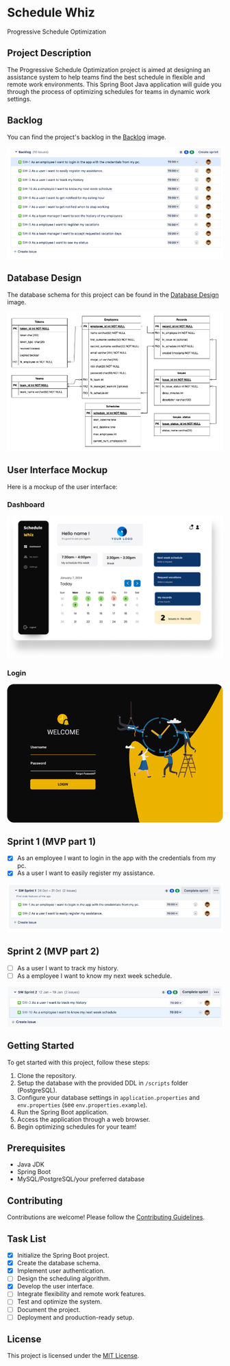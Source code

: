 # Schedule Whiz

Progressive Schedule Optimization

## Project Description

The Progressive Schedule Optimization project is aimed at designing an assistance system to help teams find the best schedule in flexible and remote work environments. This Spring Boot Java application will guide you through the process of optimizing schedules for teams in dynamic work settings.

## Backlog

You can find the project's backlog in the [Backlog](./images/backlog.png) image.

![Backlog](./images/backlog.png)

## Database Design

The database schema for this project can be found in the [Database Design](./images/database-design.png) image.

![Database Design](./images/schedule-whiz-db.png)

## User Interface Mockup

Here is a mockup of the user interface:

### Dashboard

![User Interface Mockup](./images/dashboard.png)

### Login

![Login](./images/login.png)

## Sprint 1 (MVP part 1)

- [x] As an employee I want to login in the app with the credentials from my pc.
- [x] As a user I want to easily register my assistance.

![Spring 1](./images/sprint-1.png)

## Sprint 2 (MVP part 2)

- [ ] As a user I want to track my history.
- [ ] As a employee I want to know my next week schedule.

![Spring 2](./images/sprint-2.png)

## Getting Started

To get started with this project, follow these steps:

1. Clone the repository.
2. Setup the database with the provided DDL in `/scripts` folder (PostgreSQL).
3. Configure your database settings in `application.properties` and `env.properties` (see `env.properties.example`).
4. Run the Spring Boot application.
5. Access the application through a web browser.
6. Begin optimizing schedules for your team!

## Prerequisites

- Java JDK
- Spring Boot
- MySQL/PostgreSQL/your preferred database

## Contributing

Contributions are welcome! Please follow the [Contributing Guidelines](CONTRIBUTING.md).

## Task List

- [x] Initialize the Spring Boot project.
- [x] Create the database schema.
- [x] Implement user authentication.
- [ ] Design the scheduling algorithm.
- [x] Develop the user interface.
- [ ] Integrate flexibility and remote work features.
- [ ] Test and optimize the system.
- [ ] Document the project.
- [ ] Deployment and production-ready setup.

## License

This project is licensed under the [MIT License](LICENSE).
